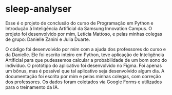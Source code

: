 # sleep-analyser
Esse é o projeto de conclusão do curso de Programação em Python e Introdução à Inteligência Artificial da Samsung Innovation Campus.
O projeto foi desenvolvido por mim, Letícia Mattoso, e pelas minhas colegas de grupo: Danielle Zanini e Julia Duarte.


O código foi desenvolvido por mim com a ajuda dos professores do curso e da Danielle. Ele foi escrito inteiro em Python, teve aplicação de Inteligência Artificial para que pudessemos calcular a probabilidade de um bom sono do indivíduo.
  O protótipo do aplicativo foi desenvolvido no Figma. Foi apenas um bônus, mas é possível que tal aplicativo seja desenvolvido algum dia.
  A documentação foi escrita por mim e pelas minhas colegas, com correção dos professores.
  Os dados foram coletados via Google Forms e utilizados para o treinamento da IA.
